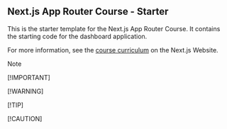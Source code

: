 ## Next.js App Router Course - Starter

This is the starter template for the Next.js App Router Course. It contains the starting code for the dashboard application.

For more information, see the [course curriculum](https://nextjs.org/learn) on the Next.js Website.

> [!NOTE]
> 
> [!IMPORTANT]
>
> [!WARNING]
>
> [!TIP]
>
> [!CAUTION] 
